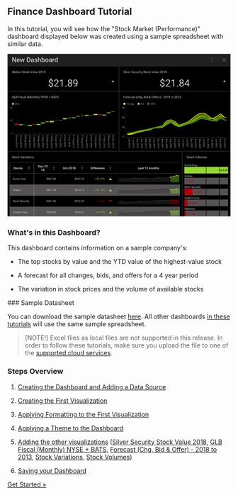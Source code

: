 ## Finance Dashboard Tutorial

In this tutorial, you will see how the "Stock Market (Performance)"
dashboard displayed below was created using a sample spreadsheet with
similar data.

![StockPerformanceDashboard\_All](images/StockPerformanceDashboard_All.png)

### What's in this Dashboard?

This dashboard contains information on a sample company's:

  - The top stocks by value and the YTD value of the highest-value stock

  - A forecast for all changes, bids, and offers for a 4 year period

  - The variation in stock prices and the volume of available stocks

<a name='sample-datasheet'>
### Sample Datasheet

You can download the sample datasheet
[here](http://download.infragistics.com/reportplus/help/samples/Reveal_Dashboard_Tutorials.xlsx).
All other dashboards [in these tutorials](dashboard-tutorials.md) will use
the same sample spreadsheet.

>[NOTE!]
>Excel files as local files are not supported in this release. In order to follow these tutorials, make sure you upload the file to one of the
[supported cloud services](data-sources.md).

### Steps Overview

1.  [Creating the Dashboard and Adding a Data Source](Finance-Starting-Creation-Process.md)

2.  [Creating the First Visualization](Finance-Selecting-Data-Visualization.md)

3.  [Applying Formatting to the First Visualization](Finance-Applying-Formatting-Visualization.md)

4.  [Applying a Theme to the Dashboard](Finance-Applying-Theme.md)

5.  [Adding the other visualizations](Finance-Adding-Other-Visualizations.md) ([Silver Security Stock Value 2018](Finance-Adding-Other-Visualizations.html#sis-stock-value-2018), [GLB Fiscal (Monthly) NYSE + BATS](Finance-Adding-Other-Visualizations.html#glb-fiscal-monthly), [Forecast (Chg, Bid & Offer) - 2018 to 2013](Finance-Adding-Other-Visualizations.html#forecast-change-bid-offers), [Stock Variations](Finance-Adding-Other-Visualizations.html#stock-variations), [Stock Volumes](Finance-Adding-Other-Visualizations.html#stock-volumes))

6.  [Saving your Dashboard](Finance-Saving-Dashboard.md)



[Get Started »](Finance-Starting-Creation-Process.md)
